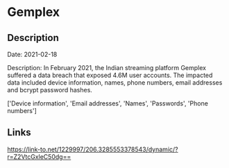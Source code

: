 # Gemplex

## Description

Date: 2021-02-18

Description:
In February 2021, the Indian streaming platform Gemplex suffered a data breach that exposed 4.6M user accounts. The impacted data included device information, names, phone numbers, email addresses and bcrypt password hashes.


['Device information', 'Email addresses', 'Names', 'Passwords', 'Phone numbers']

## Links

https://link-to.net/1229997/206.3285553378543/dynamic/?r=Z2VtcGxleC50dg==